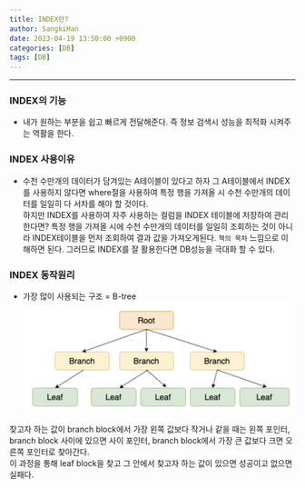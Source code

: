 ```yaml
---
title: INDEX란?
author: SangkiHan
date: 2023-04-19 13:50:00 +0900
categories: [DB]
tags: [DB]
---
```


------------

### INDEX의 기능
-   내가 원하는 부분을 쉽고 빠르게 전달해준다. 즉 정보 검색시 성능을 최적화 시켜주는 역활을 한다.

### INDEX 사용이유
-   수천 수만개의 데이터가 담겨있는 A테이블이 있다고 하자 그 A테이블에서 INDEX를 사용하지 않다면 where절을 사용하여 특정 행을 가져올 시 수천 수만개의 데이터를 일일히 다 서차를 해야 할 것이다.  
하지만 INDEX를 사용하여 자주 사용하는 컬럼을 INDEX 테이블에 저장하여 관리한다면? 특정 행을 가져올 시에 수천 수만개의 데이터를 일일히 조회하는 것이 아니라 INDEX테이블을 먼저 조회하여 결과 값을 가져오게된다. ````책의 목차```` 느낌으로 이해하면 된다. 그러므로 INDEX를 잘 활용한다면 DB성능을 극대화 할 수 있다.

### INDEX 동작원리 

-   가장 많이 사용되는 구조 = B-tree
![B-tree](/assets/img/post/2023-04-19-db-index/btree.png)

찾고자 하는 값이 branch block에서 가장 왼쪽 값보다 작거나 같을 때는 왼쪽 포인터, branch block 사이에 있으면 사이 포인터, branch block에서 가장 큰 값보다 크면 오른쪽 포인터로 찾아간다.  
이 과정을 통해 leaf block을 찾고 그 안에서 찾고자 하는 값이 있으면 성공이고 없으면 실패다.